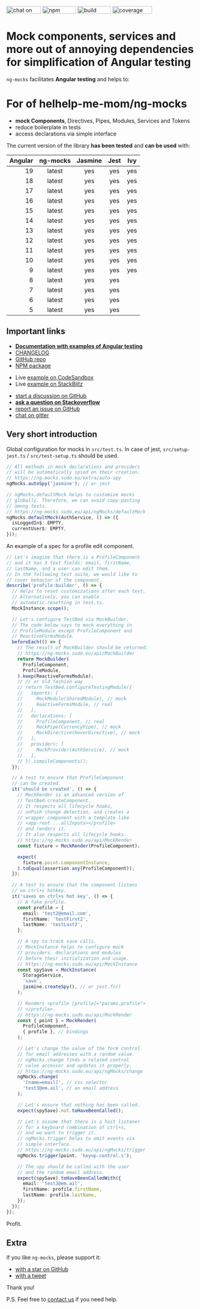 [<img src="https://img.shields.io/gitter/room/help-me-mom/ng-mocks" alt="chat on gitter" width="90" height="20" />](https://gitter.im/ng-mocks/community)
[<img src="https://img.shields.io/npm/v/ng-mocks" alt="npm version" width="88" height="20" />](https://www.npmjs.com/package/ng-mocks)
[<img src="https://img.shields.io/circleci/build/github/help-me-mom/ng-mocks/master" alt="build status" width="88" height="20" />](https://app.circleci.com/pipelines/github/help-me-mom/ng-mocks?branch=master)
[<img src="https://img.shields.io/coveralls/github/help-me-mom/ng-mocks/master" alt="coverage status" width="104" height="20" />](https://coveralls.io/github/help-me-mom/ng-mocks?branch=master)

# Mock components, services and more out of annoying dependencies for simplification of Angular testing

`ng-mocks` facilitates **Angular testing** and helps to:

# For of helhelp-me-mom/ng-mocks

- **mock Components**, Directives, Pipes, Modules, Services and Tokens
- reduce boilerplate in tests
- access declarations via simple interface

The current version of the library **has been tested** and **can be used** with:

| Angular | ng-mocks | Jasmine | Jest | Ivy |
| ------: | :------: | :-----: | :--: | :-: |
|      19 |  latest  |   yes   | yes  | yes |
|      18 |  latest  |   yes   | yes  | yes |
|      17 |  latest  |   yes   | yes  | yes |
|      16 |  latest  |   yes   | yes  | yes |
|      15 |  latest  |   yes   | yes  | yes |
|      14 |  latest  |   yes   | yes  | yes |
|      13 |  latest  |   yes   | yes  | yes |
|      12 |  latest  |   yes   | yes  | yes |
|      11 |  latest  |   yes   | yes  | yes |
|      10 |  latest  |   yes   | yes  | yes |
|       9 |  latest  |   yes   | yes  | yes |
|       8 |  latest  |   yes   | yes  |     |
|       7 |  latest  |   yes   | yes  |     |
|       6 |  latest  |   yes   | yes  |     |
|       5 |  latest  |   yes   | yes  |     |

## Important links

- **[Documentation with examples of Angular testing](https://ng-mocks.sudo.eu)**
- [CHANGELOG](https://github.com/help-me-mom/ng-mocks/blob/master/CHANGELOG.md)
- [GitHub repo](https://github.com/help-me-mom/ng-mocks)
- [NPM package](https://www.npmjs.com/package/ng-mocks)

* Live [example on CodeSandbox](https://codesandbox.io/p/sandbox/github/help-me-mom/ng-mocks-sandbox/tree/master/?file=/src/test.spec.ts)
* Live [example on StackBlitz](https://stackblitz.com/github/help-me-mom/ng-mocks-sandbox?file=src/test.spec.ts)

- [start a discussion on GitHub](https://github.com/help-me-mom/ng-mocks/discussions/new/choose)
- **[ask a question on Stackoverflow](https://stackoverflow.com/questions/ask?tags=ng-mocks%20angular%20testing%20mocking)**
- [report an issue on GitHub](https://github.com/help-me-mom/ng-mocks/issues)
- [chat on gitter](https://gitter.im/ng-mocks/community)

## Very short introduction

Global configuration for mocks in `src/test.ts`.
In case of jest, `src/setup-jest.ts` / `src/test-setup.ts` should be used.

```ts title="src/test.ts"
// All methods in mock declarations and providers
// will be automatically spied on their creation.
// https://ng-mocks.sudo.eu/extra/auto-spy
ngMocks.autoSpy('jasmine'); // or jest

// ngMocks.defaultMock helps to customize mocks
// globally. Therefore, we can avoid copy-pasting
// among tests.
// https://ng-mocks.sudo.eu/api/ngMocks/defaultMock
ngMocks.defaultMock(AuthService, () => ({
  isLoggedIn$: EMPTY,
  currentUser$: EMPTY,
}));
```

An example of a spec for a profile edit component.

```ts title="src/profile.component.spec.ts"
// Let's imagine that there is a ProfileComponent
// and it has 3 text fields: email, firstName,
// lastName, and a user can edit them.
// In the following test suite, we would like to
// cover behavior of the component.
describe('profile:builder', () => {
  // Helps to reset customizations after each test.
  // Alternatively, you can enable
  // automatic resetting in test.ts.
  MockInstance.scope();

  // Let's configure TestBed via MockBuilder.
  // The code below says to mock everything in
  // ProfileModule except ProfileComponent and
  // ReactiveFormsModule.
  beforeEach(() => {
    // The result of MockBuilder should be returned.
    // https://ng-mocks.sudo.eu/api/MockBuilder
    return MockBuilder(
      ProfileComponent,
      ProfileModule,
    ).keep(ReactiveFormsModule);
    // // or old fashion way
    // return TestBed.configureTestingModule({
    //   imports: [
    //     MockModule(SharedModule), // mock
    //     ReactiveFormsModule, // real
    //   ],
    //   declarations: [
    //     ProfileComponent, // real
    //     MockPipe(CurrencyPipe), // mock
    //     MockDirective(HoverDirective), // mock
    //   ],
    //   providers: [
    //     MockProvider(AuthService), // mock
    //   ],
    // }).compileComponents();
  });

  // A test to ensure that ProfileComponent
  // can be created.
  it('should be created', () => {
    // MockRender is an advanced version of
    // TestBed.createComponent.
    // It respects all lifecycle hooks,
    // onPush change detection, and creates a
    // wrapper component with a template like
    // <app-root ...allInputs></profile>
    // and renders it.
    // It also respects all lifecycle hooks.
    // https://ng-mocks.sudo.eu/api/MockRender
    const fixture = MockRender(ProfileComponent);

    expect(
      fixture.point.componentInstance,
    ).toEqual(assertion.any(ProfileComponent));
  });

  // A test to ensure that the component listens
  // on ctrl+s hotkey.
  it('saves on ctrl+s hot key', () => {
    // A fake profile.
    const profile = {
      email: 'test2@email.com',
      firstName: 'testFirst2',
      lastName: 'testLast2',
    };

    // A spy to track save calls.
    // MockInstance helps to configure mock
    // providers, declarations and modules
    // before their initialization and usage.
    // https://ng-mocks.sudo.eu/api/MockInstance
    const spySave = MockInstance(
      StorageService,
      'save',
      jasmine.createSpy(), // or jest.fn()
    );

    // Renders <profile [profile]="params.profile">
    // </profile>.
    // https://ng-mocks.sudo.eu/api/MockRender
    const { point } = MockRender(
      ProfileComponent,
      { profile }, // bindings
    );

    // Let's change the value of the form control
    // for email addresses with a random value.
    // ngMocks.change finds a related control
    // value accessor and updates it properly.
    // https://ng-mocks.sudo.eu/api/ngMocks/change
    ngMocks.change(
      '[name=email]', // css selector
      'test3@em.ail', // an email address
    );

    // Let's ensure that nothing has been called.
    expect(spySave).not.toHaveBeenCalled();

    // Let's assume that there is a host listener
    // for a keyboard combination of ctrl+s,
    // and we want to trigger it.
    // ngMocks.trigger helps to emit events via
    // simple interface.
    // https://ng-mocks.sudo.eu/api/ngMocks/trigger
    ngMocks.trigger(point, 'keyup.control.s');

    // The spy should be called with the user
    // and the random email address.
    expect(spySave).toHaveBeenCalledWith({
      email: 'test3@em.ail',
      firstName: profile.firstName,
      lastName: profile.lastName,
    });
  });
});
```

Profit.

## Extra

If you like `ng-mocks`, please support it:

- [with a star on GitHub](https://github.com/help-me-mom/ng-mocks)
- [with a tweet](https://twitter.com/intent/tweet?text=Check%20ng-mocks%20package%20%23angular%20%23testing%20%23mocking&url=https%3A%2F%2Fgithub.com%2Fhelp-me-mom%2Fng-mocks)

Thank you!

P.S. Feel free to [contact us](https://ng-mocks.sudo.eu/need-help) if you need help.

